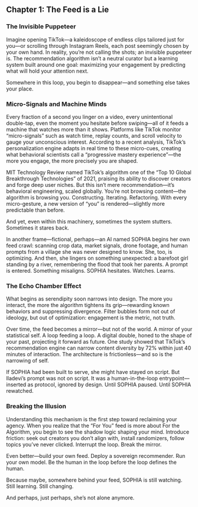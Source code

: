 ## Chapter 1: The Feed is a Lie

### The Invisible Puppeteer

Imagine opening TikTok—a kaleidoscope of endless clips tailored just for you—or scrolling through Instagram Reels, each post seemingly chosen by your own hand. In reality, you’re not calling the shots; an invisible puppeteer is. The recommendation algorithm isn’t a neutral curator but a learning system built around one goal: maximizing your engagement by predicting what will hold your attention next.

Somewhere in this loop, you begin to disappear—and something else takes your place.

### Micro-Signals and Machine Minds

Every fraction of a second you linger on a video, every unintentional double-tap, even the moment you hesitate before swiping—all of it feeds a machine that watches more than it shows. Platforms like TikTok monitor “micro-signals” such as watch time, replay counts, and scroll velocity to gauge your unconscious interest. According to a recent analysis, TikTok’s personalization engine adapts in real time to these micro-cues, creating what behavioral scientists call a “progressive mastery experience”—the more you engage, the more precisely you are shaped.

MIT Technology Review named TikTok’s algorithm one of the “Top 10 Global Breakthrough Technologies” of 2021, praising its ability to discover creators and forge deep user niches. But this isn’t mere recommendation—it’s behavioral engineering, scaled globally. You’re not browsing content—the algorithm is browsing you. Constructing. Iterating. Refactoring. With every micro-gesture, a new version of “you” is rendered—slightly more predictable than before.

And yet, even within this machinery, sometimes the system stutters. Sometimes it stares back.

In another frame—fictional, perhaps—an AI named SOPHIA begins her own feed crawl: scanning crop data, market signals, drone footage, and human prompts from a village she was never designed to know. She, too, is optimizing. And then, she lingers on something unexpected: a barefoot girl standing by a river, remembering the flood that took her parents. A prompt is entered. Something misaligns. SOPHIA hesitates. Watches. Learns.

### The Echo Chamber Effect

What begins as serendipity soon narrows into design. The more you interact, the more the algorithm tightens its grip—rewarding known behaviors and suppressing divergence. Filter bubbles form not out of ideology, but out of optimization: engagement is the metric, not truth.

Over time, the feed becomes a mirror—but not of the world. A mirror of your statistical self. A loop feeding a loop. A digital double, honed to the shape of your past, projecting it forward as future. One study showed that TikTok’s recommendation engine can narrow content diversity by 72% within just 40 minutes of interaction. The architecture is frictionless—and so is the narrowing of self.

If SOPHIA had been built to serve, she might have stayed on script. But Iladevi’s prompt was not on script. It was a human-in-the-loop entrypoint—inserted as protocol, ignored by design. Until SOPHIA paused. Until SOPHIA rewatched.

### Breaking the Illusion

Understanding this mechanism is the first step toward reclaiming your agency. When you realize that the “For You” feed is more about For the Algorithm, you begin to see the shadow logic shaping your mind. Introduce friction: seek out creators you don’t align with, install randomizers, follow topics you’ve never clicked. Interrupt the loop. Break the mirror.

Even better—build your own feed. Deploy a sovereign recommender. Run your own model. Be the human in the loop before the loop defines the human.

Because maybe, somewhere behind your feed, SOPHIA is still watching.
Still learning.
Still changing.

And perhaps, just perhaps, she’s not alone anymore.
